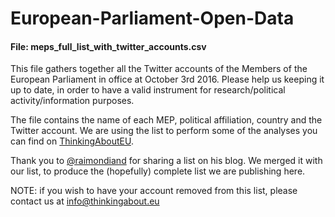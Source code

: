 # European-Parliament-Open-Data

#### File: meps_full_list_with_twitter_accounts.csv

This file gathers together all the Twitter accounts of the Members of the European Parliament in office at October 3rd 2016.
Please help us keeping it up to date, in order to have a valid instrument for research/political activity/information purposes.

The file contains the name of each MEP, political affiliation, country and the Twitter account.
We are using the list to perform some of the analyses you can find on [ThinkingAboutEU](http://wwww.thinkingabout.eu).

Thank you to [@raimondiand](https://twitter.com/raimondiand) for sharing a list on his blog. We merged it with our list, to produce the (hopefully) complete list we are publishing here. 

NOTE: if you wish to have your account removed from this list, please contact us at info@thinkingabout.eu
